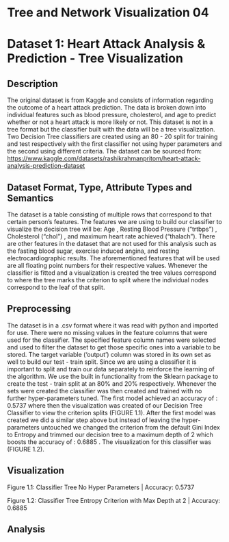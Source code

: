 # Tree and Network Visualization 04

# Dataset 1: Heart Attack Analysis & Prediction - Tree Visualization
## Description
The original dataset is from Kaggle and consists of information regarding the outcome of a heart attack prediction. The data is broken down into individual features such as blood pressure, cholesterol, and age to predict whether or not a heart attack is more likely or not. This dataset is not in a tree format but the classifier built with the data will be a tree visualization. Two Decision Tree classifiers are created using an 80 - 20 split for training and test respectively with the first classifier not using hyper parameters and the second using different criteria. The dataset can be sourced from: https://www.kaggle.com/datasets/rashikrahmanpritom/heart-attack-analysis-prediction-dataset

## Dataset Format, Type, Attribute Types and Semantics
The dataset is a table consisting of multiple rows that correspond to that certain person’s features. The features we are using to build our classifier to visualize the decision tree will be: Age , Resting Blood Pressure (“trtbps”) , Cholesterol (“chol”) , and maximum heart rate achieved (“thalach”). There are other features in the dataset that are not used for this analysis such as the fasting blood sugar, exercise induced angina, and resting electrocardiographic results. The aforementioned features that will be used are all floating point numbers for their respective values. Whenever the classifier is fitted and a visualization is created the tree values correspond to where the tree marks the criterion to split where the individual nodes correspond to the leaf of that split. 

## Preprocessing
The dataset is in a .csv format where it was read with python and imported for use. There were no missing values in the feature columns that were used for the classifier. The specified feature column names were selected and used to filter the dataset to get those specific ones into a variable to be stored. The target variable (‘output’) column was stored in its own set as well to build our test - train split. Since we are using a classifier it is important to split and train our data separately to reinforce the learning of the algorithm. We use the built in functionality from the Sklearn package to create the test - train split at an 80% and 20% respectively. Whenever the sets were created the classifier was then created and trained with no further hyper-parameters tuned. The first model achieved an accuracy of : 0.5737 where then the visualization was created of our Decision Tree Classifier to view the criterion splits (FIGURE 1.1). After the first model was created we did a similar step above but instead of leaving the hyper-parameters untouched we changed the criterion from the default Gini Index to Entropy and trimmed our decision tree to a maximum depth of 2 which boosts the accuracy of : 0.6885 . The visualization for this classifier was (FIGURE 1.2). 

## Visualization
Figure 1.1: Classifier Tree No Hyper Parameters | Accuracy: 0.5737

Figure 1.2: Classifier Tree Entropy Criterion with Max Depth at 2 | Accuracy: 0.6885

## Analysis
